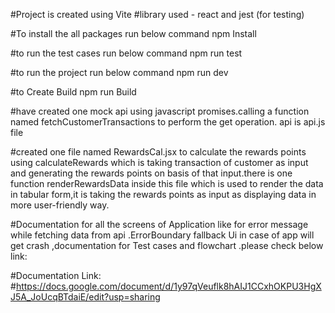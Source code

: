#Project is created using Vite 
#library used - react and jest (for testing)


#To install the all packages run below command 
npm Install


#to run the test cases run below command
npm run test


#to run the project run below command
npm run dev

#to Create Build
npm run Build

#have created one mock api using javascript promises.calling a function named fetchCustomerTransactions to perform the get operation. api is api.js file



#created one file named RewardsCal.jsx to calculate the rewards points using calculateRewards  which is taking transaction of customer as input and generating the rewards points on basis of that input.there is one function renderRewardsData inside this file which is used to render the data in tabular form,it is taking the rewards points as input as displaying data in more user-friendly way.


#Documentation for all the screens of Application like for error message while fetching data from api .ErrorBoundary fallback Ui in case of app will get crash ,documentation for Test cases and flowchart .please check below link:

#Documentation Link:
#https://docs.google.com/document/d/1y97qVeuflk8hAIJ1CCxhOKPU3HgXJ5A_JoUcqBTdaiE/edit?usp=sharing